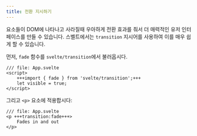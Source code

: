 ```yaml
---
title: 전환 지시하기
---
```


요소들이 DOM에 나타나고 사라질때 우아하게 전환 효과를 줘서 더 매력적인 유저 인터페이스를 만들 수 있습니다. 스벨트에서는 `transition` 지시어를 사용하여 이를 매우 쉽게 할 수 있습니다.

먼저, `fade` 함수를 `svelte/transition`에서 불러옵시다.

```svelte
/// file: App.svelte
<script>
	+++import { fade } from 'svelte/transition';+++
	let visible = true;
</script>
```

그리고 `<p>` 요소에 적용합시다:

```svelte
/// file: App.svelte
<p +++transition:fade+++>
	Fades in and out
</p>
```